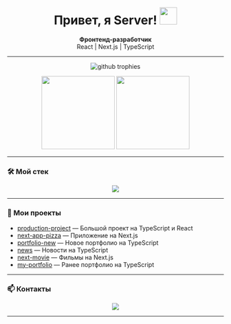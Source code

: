 <!-- Приветствие с анимацией -->
<h1 align="center">
  Привет, я Server! <img src="https://media.giphy.com/media/hvRJCLFzcasrR4ia7z/giphy.gif" width="40"/>
</h1>

<p align="center">
  <b>Фронтенд-разработчик</b> <br/>
  React | Next.js | TypeScript
</p>

---

<!-- Гитхаб трофеи -->
<p align="center">
  <img src="https://github-profile-trophy.vercel.app/?username=Server-1205&theme=radical&margin-w=10&margin-h=10" alt="github trophies"/>
</p>

<!-- GitHub Stats -->
<p align="center">
  <img src="https://github-readme-stats.vercel.app/api?username=Server-1205&show_icons=true&theme=radical" height="170"/>
  <img src="https://github-readme-stats.vercel.app/api/top-langs/?username=Server-1205&layout=compact&theme=radical" height="170"/>
</p>

---

### 🛠 Мой стек

<p align="center">
  <img src="https://skillicons.dev/icons?i=react,nextjs,typescript,javascript,nodejs,html,css,figma,git" />
</p>

---

### 🚀 Мои проекты

- [production-project](https://github.com/Server-1205/production-project) — Большой проект на TypeScript и React
- [next-app-pizza](https://github.com/Server-1205/next-app-pizza) — Приложение на Next.js
- [portfolio-new](https://github.com/Server-1205/portfolio-new) — Новое портфолио на TypeScript
- [news](https://github.com/Server-1205/news) — Новости на TypeScript
- [next-movie](https://github.com/Server-1205/next-movie) — Фильмы на Next.js
- [my-portfolio](https://github.com/Server-1205/my-portfolio) — Ранее портфолио на TypeScript

---

### 📫 Контакты

<p align="center">
  <a href="mailto:server1205@gmail.com"><img src="https://img.shields.io/badge/-Email-c14438?style=for-the-badge&logo=Gmail&logoColor=white"/></a>
  <!-- Добавьте ссылки на Telegram, LinkedIn, сайт -->
</p>

---

<p align="center">
  <img src="https://komarev.com/ghpvc/?username=Server-1205&style=flat-square&color=blue" alt=""/>
</p>

